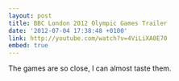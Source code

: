 ```yaml
---
layout: post
title: BBC London 2012 Olympic Games Trailer
date: '2012-07-04 17:38:48 +0100'
link: http://youtube.com/watch?v=4ViLiXA0E70
embed: true
---
```

The games are so close, I can almost taste them.